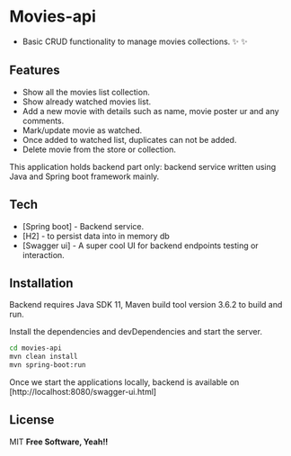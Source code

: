 # Movies-api
- Basic CRUD functionality to manage movies collections.
 ✨ ✨

## Features
- Show all the movies list collection.
- Show already watched movies list.
- Add a new movie with details such as name, movie poster ur and any comments.
- Mark/update movie as watched.
- Once added to watched list, duplicates can not be added.
- Delete movie from the store or collection.

This application holds backend part only: backend service written using Java and Spring boot framework mainly.

## Tech

- [Spring boot] - Backend service.
- [H2] - to persist data into in memory db
- [Swagger ui] - A super cool UI for backend endpoints testing or interaction.

## Installation

Backend requires Java SDK 11, Maven build tool version 3.6.2 to build and run.

Install the dependencies and devDependencies and start the server.

```sh
cd movies-api
mvn clean install
mvn spring-boot:run
```

Once we start the applications locally, backend is available on [http://localhost:8080/swagger-ui.html]

## License

MIT
**Free Software, Yeah!!**
